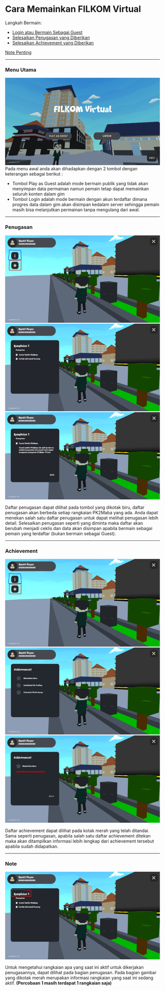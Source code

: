 # Cara Memainkan FILKOM Virtual

Langkah Bermain:
- [Login atau Bermain Sebagai Guest](#menu-utama)
- [Selesaikan Penugasan yang Diberikan](#penugasan)
- [Selesaikan Achievement yang Diberikan](#achievement)

[Note Penting](#note)

***

### Menu Utama
![Main Page](../images/preview-filkom-virtual.png)
Pada menu awal anda akan dihadapkan dengan 2 tombol dengan keterangan sebagai berikut :
- Tombol Play as Guest adalah mode bermain publik yang tidak akan menyimpan data permainan namun pemain tetap dapat memainkan seluruh konten dalam gim
- Tombol Login adalah mode bermain dengan akun terdaftar dimana progres data dalam gim akan disimpan kedalam server sehingga pemain masih bisa melanjutkan permainan tanpa mengulang dari awal. 

***

### Penugasan
![Tombol Penugasan](../images/turorial-1.png)
![Penugasan](../images/tutorial-rangkaian.png)
![Penugasan Detail](../images/tutorial-rangkaian-detail.png)

Daftar penugasan dapat dilihat pada tombol yang dikotak biru, daftar penugasan akan berbeda setiap rangkaian PK2Maba yang ada. Anda dapat menekan salah satu daftar penugasan untuk dapat melihat penugasan lebih detail. Selesaikan penugasan seperti yang diminta maka daftar akan berubah menjadi ceklis dan data akan disimpan apabila bermain sebagai pemain yang terdaftar (bukan bermain sebagai Guest).

***

### Achievement
![Tombol Achievement](../images/turorial-1.png)
![Achievement](../images/tutorial-achievement.png)
![Penugasan Detail](../images/tutorial-achievement-detail.png)

Daftar achievement dapat dilihat pada kotak merah yang telah ditandai. Sama seperti penugasan, apabila salah satu daftar achievement ditekan maka akan ditampilkan informasi lebih lengkap dari achievement tersebut apabila sudah didapatkan.

***

### Note
![Note Rangkaian](../images/informasi-rangkaian.png)

Untuk mengetahui rangkaian apa yang saat ini aktif untuk dikerjakan penugasannya, dapat dilihat pada bagian penugasan. Pada bagian gambar yang dikotak merah merupakan informasi rangkaian yang saat ini sedang aktif. **(Percobaan 1 masih terdapat 1 rangkaian saja)**
